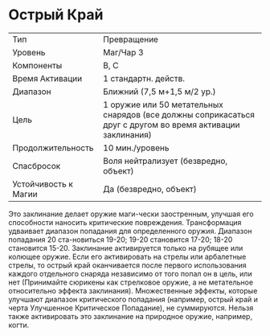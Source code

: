 # Острый Край

|                      |                                                                                                             |
| -------------------- | ----------------------------------------------------------------------------------------------------------- |
| Тип                  | Превращение                                                                                                 |
| Уровень              | Маг/Чар 3                                                                                                   |
| Компоненты           | В, С                                                                                                        |
| Время Активации      | 1 стандартн. действ.                                                                                        |
| Диапазон             | Ближний (7,5 м+1,5 м/2 ур.)                                                                                 |
| Цель                 | 1 оружие или 50 метательных снарядов (все должны соприкасаться друг с другом во время активации заклинания) |
| Продолжительность    | 10 мин./уровень                                                                                             |
| Спасбросок           | Воля нейтрализует (безвредно, объект)                                                                       |
| Устойчивость к Магии | Да (безвредно, объект)                                                                                      |

 Это заклинание делает оружие маги-чески заостренным, улучшая его способности наносить критические повреждения. Трансформация удваивает диапазон попадания для определенного оружия. Диапазон попадания 20 ста-новиться 19-20; 19-20 становится 17-20; 18-20 становится 15-20. Заклинание активируется только на рубящее или колющее оружие. Если его активировать на стрелы или арбалетные стрелы, то острый край оканчивается после первого использования каждого отдельного снаряда независимо от того попал он в цель, или нет (Принимайте сюрикены как стрелковое оружие, а не метательное относительно эффекта заклинания). Множественные эффекты, которые улучшают диапазон критического попадания (например, острый край и черта Улучшенное Критическое Попадание), не суммируются. Нельзя также активировать это заклинание на природное оружие, например, когти.